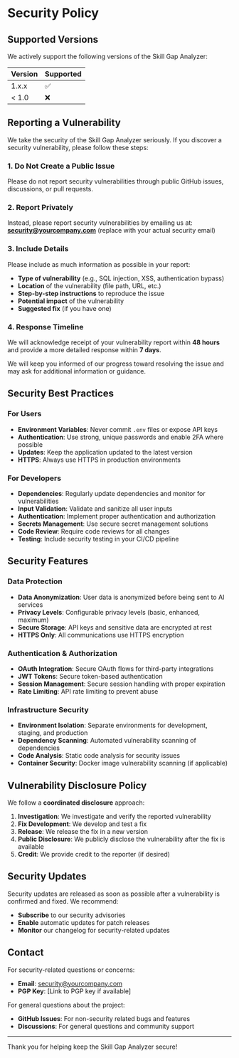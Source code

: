 # Security Policy

## Supported Versions

We actively support the following versions of the Skill Gap Analyzer:

| Version | Supported          |
| ------- | ------------------ |
| 1.x.x   | :white_check_mark: |
| < 1.0   | :x:                |

## Reporting a Vulnerability

We take the security of the Skill Gap Analyzer seriously. If you discover a security vulnerability, please follow these steps:

### 1. **Do Not** Create a Public Issue

Please do not report security vulnerabilities through public GitHub issues, discussions, or pull requests.

### 2. Report Privately

Instead, please report security vulnerabilities by emailing us at:
**security@yourcompany.com** (replace with your actual security email)

### 3. Include Details

Please include as much information as possible in your report:

- **Type of vulnerability** (e.g., SQL injection, XSS, authentication bypass)
- **Location** of the vulnerability (file path, URL, etc.)
- **Step-by-step instructions** to reproduce the issue
- **Potential impact** of the vulnerability
- **Suggested fix** (if you have one)

### 4. Response Timeline

We will acknowledge receipt of your vulnerability report within **48 hours** and provide a more detailed response within **7 days**.

We will keep you informed of our progress toward resolving the issue and may ask for additional information or guidance.

## Security Best Practices

### For Users

- **Environment Variables**: Never commit `.env` files or expose API keys
- **Authentication**: Use strong, unique passwords and enable 2FA where possible
- **Updates**: Keep the application updated to the latest version
- **HTTPS**: Always use HTTPS in production environments

### For Developers

- **Dependencies**: Regularly update dependencies and monitor for vulnerabilities
- **Input Validation**: Validate and sanitize all user inputs
- **Authentication**: Implement proper authentication and authorization
- **Secrets Management**: Use secure secret management solutions
- **Code Review**: Require code reviews for all changes
- **Testing**: Include security testing in your CI/CD pipeline

## Security Features

### Data Protection

- **Data Anonymization**: User data is anonymized before being sent to AI services
- **Privacy Levels**: Configurable privacy levels (basic, enhanced, maximum)
- **Secure Storage**: API keys and sensitive data are encrypted at rest
- **HTTPS Only**: All communications use HTTPS encryption

### Authentication & Authorization

- **OAuth Integration**: Secure OAuth flows for third-party integrations
- **JWT Tokens**: Secure token-based authentication
- **Session Management**: Secure session handling with proper expiration
- **Rate Limiting**: API rate limiting to prevent abuse

### Infrastructure Security

- **Environment Isolation**: Separate environments for development, staging, and production
- **Dependency Scanning**: Automated vulnerability scanning of dependencies
- **Code Analysis**: Static code analysis for security issues
- **Container Security**: Docker image vulnerability scanning (if applicable)

## Vulnerability Disclosure Policy

We follow a **coordinated disclosure** approach:

1. **Investigation**: We investigate and verify the reported vulnerability
2. **Fix Development**: We develop and test a fix
3. **Release**: We release the fix in a new version
4. **Public Disclosure**: We publicly disclose the vulnerability after the fix is available
5. **Credit**: We provide credit to the reporter (if desired)

## Security Updates

Security updates are released as soon as possible after a vulnerability is confirmed and fixed. We recommend:

- **Subscribe** to our security advisories
- **Enable** automatic updates for patch releases
- **Monitor** our changelog for security-related updates

## Contact

For security-related questions or concerns:

- **Email**: security@yourcompany.com
- **PGP Key**: [Link to PGP key if available]

For general questions about the project:

- **GitHub Issues**: For non-security related bugs and features
- **Discussions**: For general questions and community support

---

Thank you for helping keep the Skill Gap Analyzer secure!
